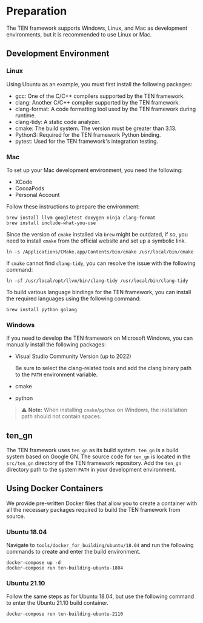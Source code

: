 # Preparation

The TEN framework supports Windows, Linux, and Mac as development environments, but it is recommended to use Linux or Mac.

## Development Environment

### Linux

Using Ubuntu as an example, you must first install the following packages:

- gcc: One of the C/C++ compilers supported by the TEN framework.
- clang: Another C/C++ compiler supported by the TEN framework.
- clang-format: A code formatting tool used by the TEN framework during runtime.
- clang-tidy: A static code analyzer.
- cmake: The build system. The version must be greater than 3.13.
- Python3: Required for the TEN framework Python binding.
- pytest: Used for the TEN framework's integration testing.

### Mac

To set up your Mac development environment, you need the following:

- XCode
- CocoaPods
- Personal Account

Follow these instructions to prepare the environment:

``` shell
brew install llvm googletest doxygen ninja clang-format
brew install include-what-you-use
```

Since the version of `cmake` installed via `brew` might be outdated, if so, you need to install `cmake` from the official website and set up a symbolic link.

``` shell
ln -s /Applications/CMake.app/Contents/bin/cmake /usr/local/bin/cmake
```

If `cmake` cannot find `clang-tidy`, you can resolve the issue with the following command:

``` shell
ln -sf /usr/local/opt/llvm/bin/clang-tidy /usr/local/bin/clang-tidy
```

To build various language bindings for the TEN framework, you can install the required languages using the following command:

``` shell
brew install python golang
```

### Windows

If you need to develop the TEN framework on Microsoft Windows, you can manually install the following packages:

- Visual Studio Community Version (up to 2022)

  Be sure to select the clang-related tools and add the clang binary path to the `PATH` environment variable.

- cmake
- python

> ⚠️ **Note:**
> When installing `cmake`/`python` on Windows, the installation path should not contain spaces.

## ten_gn

The TEN framework uses `ten_gn` as its build system. `ten_gn` is a build system based on Google GN. The source code for `ten_gn` is located in the `src/ten_gn` directory of the TEN framework repository. Add the `ten_gn` directory path to the system `PATH` in your development environment.

## Using Docker Containers

We provide pre-written Docker files that allow you to create a container with all the necessary packages required to build the TEN framework from source.

### Ubuntu 18.04

Navigate to `tools/docker_for_building/ubuntu/18.04` and run the following commands to create and enter the build environment.

``` shell
docker-compose up -d
docker-compose run ten-building-ubuntu-1804
```

### Ubuntu 21.10

Follow the same steps as for Ubuntu 18.04, but use the following command to enter the Ubuntu 21.10 build container.

``` shell
docker-compose run ten-building-ubuntu-2110
```
